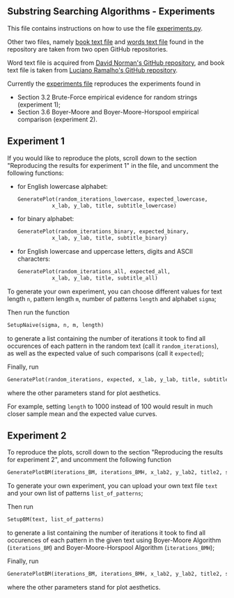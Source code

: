 Substring Searching Algorithms - Experiments
--------------------------------------------
This file contains instructions on how to use the file [experiments.py](experiments.py).

Other two files, namely [book text file](book-war-and-peace.txt) and [words text file](words.txt) 
found in the repository are taken from two open GitHub repositories.

Word text file is acquired from [David Norman's GitHub repository](https://gist.github.com/deekayen/4148741), and
book text file is taken from [Luciano Ramalho's GitHub repository](https://github.com/fluentpython/example-code/blob/master/attic/sequences/war-and-peace.txt).

Currently the [experiments file](experiments.py) reproduces the experiments found in 
* Section 3.2 Brute-Force empirical evidence for random strings (experiment 1);
* Section 3.6 Boyer-Moore and Boyer-Moore-Horspool empirical comparison (experiment 2).

Experiment 1
-------------
If you would like to reproduce the plots, scroll down to the section 
"Reproducing the results for experiment 1" in the file, and uncomment the 
following functions:

* for English lowercase alphabet:
  ```python 
  GeneratePlot(random_iterations_lowercase, expected_lowercase, 
             x_lab, y_lab, title, subtitle_lowercase)
   ```
* for binary alphabet:
  ```python 
  GeneratePlot(random_iterations_binary, expected_binary, 
             x_lab, y_lab, title, subtitle_binary)
  ```
* for English lowercase and uppercase letters, digits and ASCII characters:
  ```python 
  GeneratePlot(random_iterations_all, expected_all, 
             x_lab, y_lab, title, subtitle_all)
  ```

To generate your own experiment, you can choose different values for 
text length `n`, pattern length `m`, number of patterns `length` and alphabet `sigma`;

Then run the function 
```python 
SetupNaive(sigma, n, m, length)
``` 
to generate a list containing 
the number of iterations it took to find all occurences of each pattern in 
the random text (call it `random_iterations`), as well as the expected value of such 
comparisons (call it `expected`);

Finally, run 
```python 
GeneratePlot(random_iterations, expected, x_lab, y_lab, title, subtitle)
```
where the other parameters stand for plot aesthetics.

For example, setting `length` to 1000 instead of 100 would result in much closer sample
mean and the expected value curves.


Experiment 2
-------------
To reproduce the plots, scroll down to the section 
"Reproducing the results for experiment 2", and uncomment the following function

```python 
GeneratePlotBM(iterations_BM, iterations_BMH, x_lab2, y_lab2, title2, subtitle2)
```

To generate your own experiment, you can upload your own text file `text` and 
your own list of patterns `list_of_patterns`;

Then run 
```python 
SetupBM(text, list_of_patterns)
```
to generate a list containing 
the number of iterations it took to find all occurences of each pattern in 
the given text using Boyer-Moore Algorithm (`iterations_BM`) and 
Boyer-Moore-Horspool Algorithm (`iterations_BMH`);

Finally, run 
```python 
GeneratePlotBM(iterations_BM, iterations_BMH, x_lab2, y_lab2, title2, subtitle2)
``` 
where the other parameters stand for plot aesthetics.




